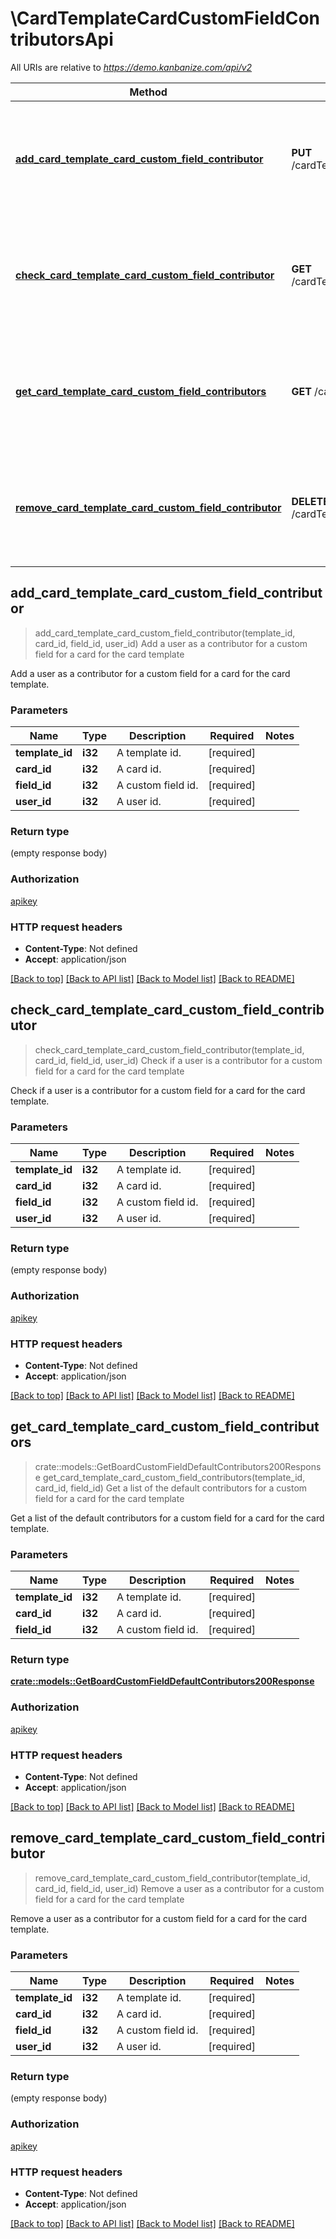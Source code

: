 # \CardTemplateCardCustomFieldContributorsApi

All URIs are relative to *https://demo.kanbanize.com/api/v2*

Method | HTTP request | Description
------------- | ------------- | -------------
[**add_card_template_card_custom_field_contributor**](CardTemplateCardCustomFieldContributorsApi.md#add_card_template_card_custom_field_contributor) | **PUT** /cardTemplates/{template_id}/cards/{card_id}/customFields/{field_id}/contributors/{user_id} | Add a user as a contributor for a custom field for a card for the card template
[**check_card_template_card_custom_field_contributor**](CardTemplateCardCustomFieldContributorsApi.md#check_card_template_card_custom_field_contributor) | **GET** /cardTemplates/{template_id}/cards/{card_id}/customFields/{field_id}/contributors/{user_id} | Check if a user is a contributor for a custom field for a card for the card template
[**get_card_template_card_custom_field_contributors**](CardTemplateCardCustomFieldContributorsApi.md#get_card_template_card_custom_field_contributors) | **GET** /cardTemplates/{template_id}/cards/{card_id}/customFields/{field_id}/contributors | Get a list of the default contributors for a custom field for a card for the card template
[**remove_card_template_card_custom_field_contributor**](CardTemplateCardCustomFieldContributorsApi.md#remove_card_template_card_custom_field_contributor) | **DELETE** /cardTemplates/{template_id}/cards/{card_id}/customFields/{field_id}/contributors/{user_id} | Remove a user as a contributor for a custom field for a card for the card template



## add_card_template_card_custom_field_contributor

> add_card_template_card_custom_field_contributor(template_id, card_id, field_id, user_id)
Add a user as a contributor for a custom field for a card for the card template

Add a user as a contributor for a custom field for a card for the card template.

### Parameters


Name | Type | Description  | Required | Notes
------------- | ------------- | ------------- | ------------- | -------------
**template_id** | **i32** | A template id. | [required] |
**card_id** | **i32** | A card id. | [required] |
**field_id** | **i32** | A custom field id. | [required] |
**user_id** | **i32** | A user id. | [required] |

### Return type

 (empty response body)

### Authorization

[apikey](../README.md#apikey)

### HTTP request headers

- **Content-Type**: Not defined
- **Accept**: application/json

[[Back to top]](#) [[Back to API list]](../README.md#documentation-for-api-endpoints) [[Back to Model list]](../README.md#documentation-for-models) [[Back to README]](../README.md)


## check_card_template_card_custom_field_contributor

> check_card_template_card_custom_field_contributor(template_id, card_id, field_id, user_id)
Check if a user is a contributor for a custom field for a card for the card template

Check if a user is a contributor for a custom field for a card for the card template.

### Parameters


Name | Type | Description  | Required | Notes
------------- | ------------- | ------------- | ------------- | -------------
**template_id** | **i32** | A template id. | [required] |
**card_id** | **i32** | A card id. | [required] |
**field_id** | **i32** | A custom field id. | [required] |
**user_id** | **i32** | A user id. | [required] |

### Return type

 (empty response body)

### Authorization

[apikey](../README.md#apikey)

### HTTP request headers

- **Content-Type**: Not defined
- **Accept**: application/json

[[Back to top]](#) [[Back to API list]](../README.md#documentation-for-api-endpoints) [[Back to Model list]](../README.md#documentation-for-models) [[Back to README]](../README.md)


## get_card_template_card_custom_field_contributors

> crate::models::GetBoardCustomFieldDefaultContributors200Response get_card_template_card_custom_field_contributors(template_id, card_id, field_id)
Get a list of the default contributors for a custom field for a card for the card template

Get a list of the default contributors for a custom field for a card for the card template.

### Parameters


Name | Type | Description  | Required | Notes
------------- | ------------- | ------------- | ------------- | -------------
**template_id** | **i32** | A template id. | [required] |
**card_id** | **i32** | A card id. | [required] |
**field_id** | **i32** | A custom field id. | [required] |

### Return type

[**crate::models::GetBoardCustomFieldDefaultContributors200Response**](getBoardCustomFieldDefaultContributors_200_response.md)

### Authorization

[apikey](../README.md#apikey)

### HTTP request headers

- **Content-Type**: Not defined
- **Accept**: application/json

[[Back to top]](#) [[Back to API list]](../README.md#documentation-for-api-endpoints) [[Back to Model list]](../README.md#documentation-for-models) [[Back to README]](../README.md)


## remove_card_template_card_custom_field_contributor

> remove_card_template_card_custom_field_contributor(template_id, card_id, field_id, user_id)
Remove a user as a contributor for a custom field for a card for the card template

Remove a user as a contributor for a custom field for a card  for the card template.

### Parameters


Name | Type | Description  | Required | Notes
------------- | ------------- | ------------- | ------------- | -------------
**template_id** | **i32** | A template id. | [required] |
**card_id** | **i32** | A card id. | [required] |
**field_id** | **i32** | A custom field id. | [required] |
**user_id** | **i32** | A user id. | [required] |

### Return type

 (empty response body)

### Authorization

[apikey](../README.md#apikey)

### HTTP request headers

- **Content-Type**: Not defined
- **Accept**: application/json

[[Back to top]](#) [[Back to API list]](../README.md#documentation-for-api-endpoints) [[Back to Model list]](../README.md#documentation-for-models) [[Back to README]](../README.md)

